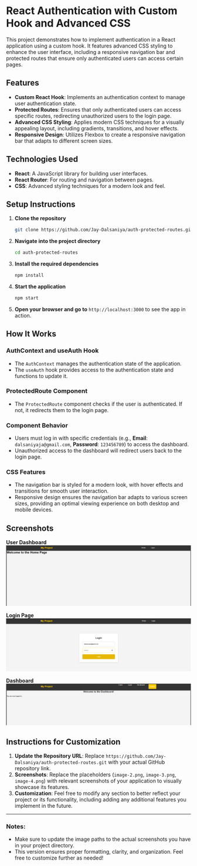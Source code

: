 # React Authentication with Custom Hook and Advanced CSS

This project demonstrates how to implement authentication in a React application using a custom hook. It features advanced CSS styling to enhance the user interface, including a responsive navigation bar and protected routes that ensure only authenticated users can access certain pages.

## Features

- **Custom React Hook**: Implements an authentication context to manage user authentication state.
- **Protected Routes**: Ensures that only authenticated users can access specific routes, redirecting unauthorized users to the login page.
- **Advanced CSS Styling**: Applies modern CSS techniques for a visually appealing layout, including gradients, transitions, and hover effects.
- **Responsive Design**: Utilizes Flexbox to create a responsive navigation bar that adapts to different screen sizes.

## Technologies Used

- **React**: A JavaScript library for building user interfaces.
- **React Router**: For routing and navigation between pages.
- **CSS**: Advanced styling techniques for a modern look and feel.

## Setup Instructions

1. **Clone the repository**

   ```bash
   git clone https://github.com/Jay-Dalsaniya/auth-protected-routes.git
   ```

2. **Navigate into the project directory**

   ```bash
   cd auth-protected-routes
   ```

3. **Install the required dependencies**

   ```bash
   npm install
   ```

4. **Start the application**

   ```bash
   npm start
   ```

5. **Open your browser and go to** `http://localhost:3000` to see the app in action.

## How It Works

### AuthContext and useAuth Hook

- The `AuthContext` manages the authentication state of the application.
- The `useAuth` hook provides access to the authentication state and functions to update it.

### ProtectedRoute Component

- The `ProtectedRoute` component checks if the user is authenticated. If not, it redirects them to the login page.

### Component Behavior

- Users must log in with specific credentials (e.g., **Email**: `dalsaniyaja@gmail.com`, **Password**: `123456789`) to access the dashboard.
- Unauthorized access to the dashboard will redirect users back to the login page.

### CSS Features

- The navigation bar is styled for a modern look, with hover effects and transitions for smooth user interaction.
- Responsive design ensures the navigation bar adapts to various screen sizes, providing an optimal viewing experience on both desktop and mobile devices.

## Screenshots

**User Dashboard**  
![User Dashboard](image-2.png)

**Login Page**  
![Login Page](image-3.png)

**Dashboard**  
![Dashboard](image-4.png)

## Instructions for Customization

1. **Update the Repository URL**: Replace `https://github.com/Jay-Dalsaniya/auth-protected-routes.git` with your actual GitHub repository link.
2. **Screenshots**: Replace the placeholders (`image-2.png`, `image-3.png`, `image-4.png`) with relevant screenshots of your application to visually showcase its features.
3. **Customization**: Feel free to modify any section to better reflect your project or its functionality, including adding any additional features you implement in the future.

---

### Notes:

- Make sure to update the image paths to the actual screenshots you have in your project directory.
- This version ensures proper formatting, clarity, and organization. Feel free to customize further as needed!
